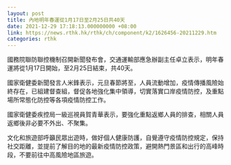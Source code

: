 ```yaml
---
layout: post
title: 內地明年春運從1月17日至2月25日共40天
date: 2021-12-29 17:18:13.000000000 +08:00
link: https://news.rthk.hk/rthk/ch/component/k2/1626456-20211229.htm
categories: rthk
---
```


國務院聯防聯控機制召開新聞發布會，交通運輸部應急辦副主任卓立表示，明年春運將從1月17日開始，至2月25日結束，共40天。

國家衛健委新聞發言人米鋒表示，元旦春節將至，人員流動增加，疫情傳播風險始終存在，已組建督查組，督促各地強化集中領導，切實落實口岸疫情防控，及重點場所常態化防控等各項疫情防控工作。

國家衛健委疾控局一級巡視員賀青華表示，要強化重點返鄉人員的排查，相關人員返鄉後非必要不外出、不聚集。

文化和旅遊部呼籲民眾出遊時，做好個人健康防護，自覺遵守疫情防控規定，保持社交距離，並提前了解目的地的最新疫情防控政策，避開熱門景區和出行的高峰時段，不要前往中高風險地區旅遊。
